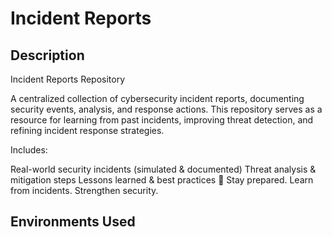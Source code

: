 <h1>Incident Reports</h1>

<h2>Description</h2>
Incident Reports Repository

A centralized collection of cybersecurity incident reports, documenting security events, analysis, and response actions. This repository serves as a resource for learning from past incidents, improving threat detection, and refining incident response strategies.

Includes:

Real-world security incidents (simulated & documented)
Threat analysis & mitigation steps
Lessons learned & best practices
📂 Stay prepared. Learn from incidents. Strengthen security.
<br />


<h2>Environments Used </h2>
